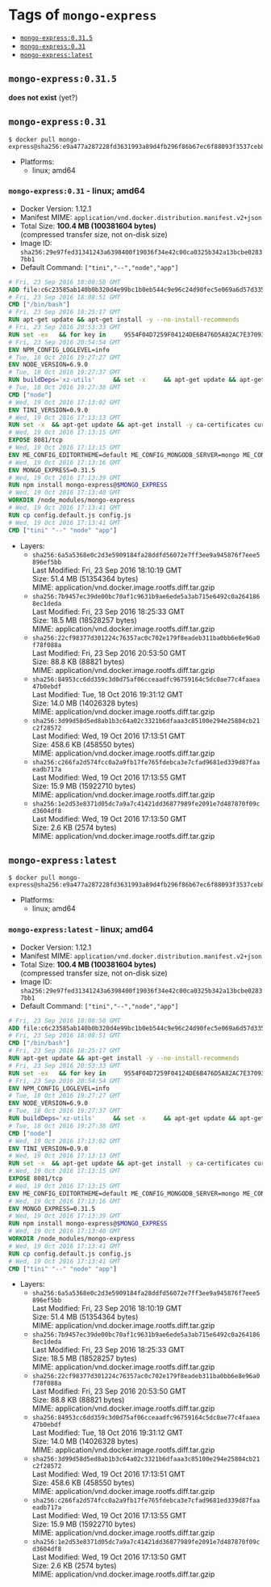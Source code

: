 <!-- THIS FILE IS GENERATED VIA './update-remote.sh' -->

# Tags of `mongo-express`

-	[`mongo-express:0.31.5`](#mongo-express0315)
-	[`mongo-express:0.31`](#mongo-express031)
-	[`mongo-express:latest`](#mongo-expresslatest)

## `mongo-express:0.31.5`

**does not exist** (yet?)

## `mongo-express:0.31`

```console
$ docker pull mongo-express@sha256:e9a477a287228fd3631993a89d4fb296f86b67ec6f88093f3537ceb8df316fec
```

-	Platforms:
	-	linux; amd64

### `mongo-express:0.31` - linux; amd64

-	Docker Version: 1.12.1
-	Manifest MIME: `application/vnd.docker.distribution.manifest.v2+json`
-	Total Size: **100.4 MB (100381604 bytes)**  
	(compressed transfer size, not on-disk size)
-	Image ID: `sha256:29e97fed31341243a6398400f19036f34e42c00ca0325b342a13bcbe02837bb1`
-	Default Command: `["tini","--","node","app"]`

```dockerfile
# Fri, 23 Sep 2016 18:08:50 GMT
ADD file:c6c23585ab140b0b320d4e99bc1b0eb544c9e96c24d90fec5e069a6d57d335ca in / 
# Fri, 23 Sep 2016 18:08:51 GMT
CMD ["/bin/bash"]
# Fri, 23 Sep 2016 18:25:17 GMT
RUN apt-get update && apt-get install -y --no-install-recommends 		ca-certificates 		curl 		wget 	&& rm -rf /var/lib/apt/lists/*
# Fri, 23 Sep 2016 20:53:33 GMT
RUN set -ex   && for key in     9554F04D7259F04124DE6B476D5A82AC7E37093B     94AE36675C464D64BAFA68DD7434390BDBE9B9C5     0034A06D9D9B0064CE8ADF6BF1747F4AD2306D93     FD3A5288F042B6850C66B31F09FE44734EB7990E     71DCFD284A79C3B38668286BC97EC7A07EDE3FC1     DD8F2338BAE7501E3DD5AC78C273792F7D83545D     B9AE9905FFD7803F25714661B63B535A4C206CA9     C4F0DFFF4E8C1A8236409D08E73BC641CC11F4C8   ; do     gpg --keyserver ha.pool.sks-keyservers.net --recv-keys "$key";   done
# Fri, 23 Sep 2016 20:54:54 GMT
ENV NPM_CONFIG_LOGLEVEL=info
# Tue, 18 Oct 2016 19:27:27 GMT
ENV NODE_VERSION=6.9.0
# Tue, 18 Oct 2016 19:27:37 GMT
RUN buildDeps='xz-utils'     && set -x     && apt-get update && apt-get install -y $buildDeps --no-install-recommends     && rm -rf /var/lib/apt/lists/*     && curl -SLO "https://nodejs.org/dist/v$NODE_VERSION/node-v$NODE_VERSION-linux-x64.tar.xz"     && curl -SLO "https://nodejs.org/dist/v$NODE_VERSION/SHASUMS256.txt.asc"     && gpg --batch --decrypt --output SHASUMS256.txt SHASUMS256.txt.asc     && grep " node-v$NODE_VERSION-linux-x64.tar.xz\$" SHASUMS256.txt | sha256sum -c -     && tar -xJf "node-v$NODE_VERSION-linux-x64.tar.xz" -C /usr/local --strip-components=1     && rm "node-v$NODE_VERSION-linux-x64.tar.xz" SHASUMS256.txt.asc SHASUMS256.txt     && apt-get purge -y --auto-remove $buildDeps     && ln -s /usr/local/bin/node /usr/local/bin/nodejs
# Tue, 18 Oct 2016 19:27:38 GMT
CMD ["node"]
# Wed, 19 Oct 2016 17:13:02 GMT
ENV TINI_VERSION=0.9.0
# Wed, 19 Oct 2016 17:13:13 GMT
RUN set -x 	&& apt-get update && apt-get install -y ca-certificates curl 		--no-install-recommends 	&& curl -fSL "https://github.com/krallin/tini/releases/download/v${TINI_VERSION}/tini" -o /usr/local/bin/tini 	&& curl -fSL "https://github.com/krallin/tini/releases/download/v${TINI_VERSION}/tini.asc" -o /usr/local/bin/tini.asc 	&& export GNUPGHOME="$(mktemp -d)" 	&& gpg --keyserver ha.pool.sks-keyservers.net --recv-keys 6380DC428747F6C393FEACA59A84159D7001A4E5 	&& gpg --batch --verify /usr/local/bin/tini.asc /usr/local/bin/tini 	&& rm -r "$GNUPGHOME" /usr/local/bin/tini.asc 	&& chmod +x /usr/local/bin/tini 	&& tini -h 	&& apt-get purge --auto-remove -y ca-certificates curl 	&& rm -rf /var/lib/apt/lists/*
# Wed, 19 Oct 2016 17:13:15 GMT
EXPOSE 8081/tcp
# Wed, 19 Oct 2016 17:13:15 GMT
ENV ME_CONFIG_EDITORTHEME=default ME_CONFIG_MONGODB_SERVER=mongo ME_CONFIG_MONGODB_ENABLE_ADMIN=true ME_CONFIG_BASICAUTH_USERNAME= ME_CONFIG_BASICAUTH_PASSWORD= VCAP_APP_HOST=0.0.0.0
# Wed, 19 Oct 2016 17:13:16 GMT
ENV MONGO_EXPRESS=0.31.5
# Wed, 19 Oct 2016 17:13:39 GMT
RUN npm install mongo-express@$MONGO_EXPRESS
# Wed, 19 Oct 2016 17:13:40 GMT
WORKDIR /node_modules/mongo-express
# Wed, 19 Oct 2016 17:13:41 GMT
RUN cp config.default.js config.js
# Wed, 19 Oct 2016 17:13:41 GMT
CMD ["tini" "--" "node" "app"]
```

-	Layers:
	-	`sha256:6a5a5368e0c2d3e5909184fa28ddfd56072e7ff3ee9a945876f7eee5896ef5bb`  
		Last Modified: Fri, 23 Sep 2016 18:10:19 GMT  
		Size: 51.4 MB (51354364 bytes)  
		MIME: application/vnd.docker.image.rootfs.diff.tar.gzip
	-	`sha256:7b9457ec39de00bc70af1c9631b9ae6ede5a3ab715e6492c0a2641868ec1deda`  
		Last Modified: Fri, 23 Sep 2016 18:25:33 GMT  
		Size: 18.5 MB (18528257 bytes)  
		MIME: application/vnd.docker.image.rootfs.diff.tar.gzip
	-	`sha256:22cf98377d301224c76357ac0c702e179f8eadeb311ba0bb6e8e96a0f78f088a`  
		Last Modified: Fri, 23 Sep 2016 20:53:50 GMT  
		Size: 88.8 KB (88821 bytes)  
		MIME: application/vnd.docker.image.rootfs.diff.tar.gzip
	-	`sha256:84953cc6dd359c3d0d75af06cceaadfc96759164c5dc0ae77c4faaea47b0ebdf`  
		Last Modified: Tue, 18 Oct 2016 19:31:12 GMT  
		Size: 14.0 MB (14026328 bytes)  
		MIME: application/vnd.docker.image.rootfs.diff.tar.gzip
	-	`sha256:3d99d58d5ed8ab1b3c64a02c3321b6dfaaa3c85100e294e25804cb21c2f28572`  
		Last Modified: Wed, 19 Oct 2016 17:13:51 GMT  
		Size: 458.6 KB (458550 bytes)  
		MIME: application/vnd.docker.image.rootfs.diff.tar.gzip
	-	`sha256:c266fa2d574fcc0a2a9fb17fe765fdebca3e7cfad9681ed339d87faaeadb717a`  
		Last Modified: Wed, 19 Oct 2016 17:13:55 GMT  
		Size: 15.9 MB (15922710 bytes)  
		MIME: application/vnd.docker.image.rootfs.diff.tar.gzip
	-	`sha256:1e2d53e8371d05dc7a9a7c41421dd36877989fe2091e7d487870f09cd3604df8`  
		Last Modified: Wed, 19 Oct 2016 17:13:50 GMT  
		Size: 2.6 KB (2574 bytes)  
		MIME: application/vnd.docker.image.rootfs.diff.tar.gzip

## `mongo-express:latest`

```console
$ docker pull mongo-express@sha256:e9a477a287228fd3631993a89d4fb296f86b67ec6f88093f3537ceb8df316fec
```

-	Platforms:
	-	linux; amd64

### `mongo-express:latest` - linux; amd64

-	Docker Version: 1.12.1
-	Manifest MIME: `application/vnd.docker.distribution.manifest.v2+json`
-	Total Size: **100.4 MB (100381604 bytes)**  
	(compressed transfer size, not on-disk size)
-	Image ID: `sha256:29e97fed31341243a6398400f19036f34e42c00ca0325b342a13bcbe02837bb1`
-	Default Command: `["tini","--","node","app"]`

```dockerfile
# Fri, 23 Sep 2016 18:08:50 GMT
ADD file:c6c23585ab140b0b320d4e99bc1b0eb544c9e96c24d90fec5e069a6d57d335ca in / 
# Fri, 23 Sep 2016 18:08:51 GMT
CMD ["/bin/bash"]
# Fri, 23 Sep 2016 18:25:17 GMT
RUN apt-get update && apt-get install -y --no-install-recommends 		ca-certificates 		curl 		wget 	&& rm -rf /var/lib/apt/lists/*
# Fri, 23 Sep 2016 20:53:33 GMT
RUN set -ex   && for key in     9554F04D7259F04124DE6B476D5A82AC7E37093B     94AE36675C464D64BAFA68DD7434390BDBE9B9C5     0034A06D9D9B0064CE8ADF6BF1747F4AD2306D93     FD3A5288F042B6850C66B31F09FE44734EB7990E     71DCFD284A79C3B38668286BC97EC7A07EDE3FC1     DD8F2338BAE7501E3DD5AC78C273792F7D83545D     B9AE9905FFD7803F25714661B63B535A4C206CA9     C4F0DFFF4E8C1A8236409D08E73BC641CC11F4C8   ; do     gpg --keyserver ha.pool.sks-keyservers.net --recv-keys "$key";   done
# Fri, 23 Sep 2016 20:54:54 GMT
ENV NPM_CONFIG_LOGLEVEL=info
# Tue, 18 Oct 2016 19:27:27 GMT
ENV NODE_VERSION=6.9.0
# Tue, 18 Oct 2016 19:27:37 GMT
RUN buildDeps='xz-utils'     && set -x     && apt-get update && apt-get install -y $buildDeps --no-install-recommends     && rm -rf /var/lib/apt/lists/*     && curl -SLO "https://nodejs.org/dist/v$NODE_VERSION/node-v$NODE_VERSION-linux-x64.tar.xz"     && curl -SLO "https://nodejs.org/dist/v$NODE_VERSION/SHASUMS256.txt.asc"     && gpg --batch --decrypt --output SHASUMS256.txt SHASUMS256.txt.asc     && grep " node-v$NODE_VERSION-linux-x64.tar.xz\$" SHASUMS256.txt | sha256sum -c -     && tar -xJf "node-v$NODE_VERSION-linux-x64.tar.xz" -C /usr/local --strip-components=1     && rm "node-v$NODE_VERSION-linux-x64.tar.xz" SHASUMS256.txt.asc SHASUMS256.txt     && apt-get purge -y --auto-remove $buildDeps     && ln -s /usr/local/bin/node /usr/local/bin/nodejs
# Tue, 18 Oct 2016 19:27:38 GMT
CMD ["node"]
# Wed, 19 Oct 2016 17:13:02 GMT
ENV TINI_VERSION=0.9.0
# Wed, 19 Oct 2016 17:13:13 GMT
RUN set -x 	&& apt-get update && apt-get install -y ca-certificates curl 		--no-install-recommends 	&& curl -fSL "https://github.com/krallin/tini/releases/download/v${TINI_VERSION}/tini" -o /usr/local/bin/tini 	&& curl -fSL "https://github.com/krallin/tini/releases/download/v${TINI_VERSION}/tini.asc" -o /usr/local/bin/tini.asc 	&& export GNUPGHOME="$(mktemp -d)" 	&& gpg --keyserver ha.pool.sks-keyservers.net --recv-keys 6380DC428747F6C393FEACA59A84159D7001A4E5 	&& gpg --batch --verify /usr/local/bin/tini.asc /usr/local/bin/tini 	&& rm -r "$GNUPGHOME" /usr/local/bin/tini.asc 	&& chmod +x /usr/local/bin/tini 	&& tini -h 	&& apt-get purge --auto-remove -y ca-certificates curl 	&& rm -rf /var/lib/apt/lists/*
# Wed, 19 Oct 2016 17:13:15 GMT
EXPOSE 8081/tcp
# Wed, 19 Oct 2016 17:13:15 GMT
ENV ME_CONFIG_EDITORTHEME=default ME_CONFIG_MONGODB_SERVER=mongo ME_CONFIG_MONGODB_ENABLE_ADMIN=true ME_CONFIG_BASICAUTH_USERNAME= ME_CONFIG_BASICAUTH_PASSWORD= VCAP_APP_HOST=0.0.0.0
# Wed, 19 Oct 2016 17:13:16 GMT
ENV MONGO_EXPRESS=0.31.5
# Wed, 19 Oct 2016 17:13:39 GMT
RUN npm install mongo-express@$MONGO_EXPRESS
# Wed, 19 Oct 2016 17:13:40 GMT
WORKDIR /node_modules/mongo-express
# Wed, 19 Oct 2016 17:13:41 GMT
RUN cp config.default.js config.js
# Wed, 19 Oct 2016 17:13:41 GMT
CMD ["tini" "--" "node" "app"]
```

-	Layers:
	-	`sha256:6a5a5368e0c2d3e5909184fa28ddfd56072e7ff3ee9a945876f7eee5896ef5bb`  
		Last Modified: Fri, 23 Sep 2016 18:10:19 GMT  
		Size: 51.4 MB (51354364 bytes)  
		MIME: application/vnd.docker.image.rootfs.diff.tar.gzip
	-	`sha256:7b9457ec39de00bc70af1c9631b9ae6ede5a3ab715e6492c0a2641868ec1deda`  
		Last Modified: Fri, 23 Sep 2016 18:25:33 GMT  
		Size: 18.5 MB (18528257 bytes)  
		MIME: application/vnd.docker.image.rootfs.diff.tar.gzip
	-	`sha256:22cf98377d301224c76357ac0c702e179f8eadeb311ba0bb6e8e96a0f78f088a`  
		Last Modified: Fri, 23 Sep 2016 20:53:50 GMT  
		Size: 88.8 KB (88821 bytes)  
		MIME: application/vnd.docker.image.rootfs.diff.tar.gzip
	-	`sha256:84953cc6dd359c3d0d75af06cceaadfc96759164c5dc0ae77c4faaea47b0ebdf`  
		Last Modified: Tue, 18 Oct 2016 19:31:12 GMT  
		Size: 14.0 MB (14026328 bytes)  
		MIME: application/vnd.docker.image.rootfs.diff.tar.gzip
	-	`sha256:3d99d58d5ed8ab1b3c64a02c3321b6dfaaa3c85100e294e25804cb21c2f28572`  
		Last Modified: Wed, 19 Oct 2016 17:13:51 GMT  
		Size: 458.6 KB (458550 bytes)  
		MIME: application/vnd.docker.image.rootfs.diff.tar.gzip
	-	`sha256:c266fa2d574fcc0a2a9fb17fe765fdebca3e7cfad9681ed339d87faaeadb717a`  
		Last Modified: Wed, 19 Oct 2016 17:13:55 GMT  
		Size: 15.9 MB (15922710 bytes)  
		MIME: application/vnd.docker.image.rootfs.diff.tar.gzip
	-	`sha256:1e2d53e8371d05dc7a9a7c41421dd36877989fe2091e7d487870f09cd3604df8`  
		Last Modified: Wed, 19 Oct 2016 17:13:50 GMT  
		Size: 2.6 KB (2574 bytes)  
		MIME: application/vnd.docker.image.rootfs.diff.tar.gzip
